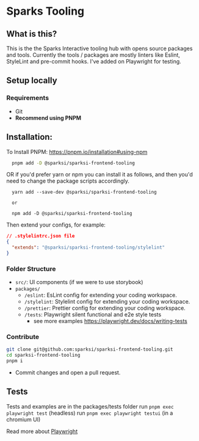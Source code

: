 # Sparks Tooling

## What is this?

This is the the Sparks Interactive tooling hub with opens source packages and tools.
Currently the tools / packages are mostly linters like Eslint, StyleLint and pre-commit hooks. I've added on Playwright for testing.

## Setup locally

### Requirements

- Git
- **Recommend using PNPM**

## Installation:

To Install PNPM: https://pnpm.io/installation#using-npm

```sh
  pnpm add -D @sparksi/sparksi-frontend-tooling
```

  OR if you'd prefer yarn or npm you can install it as follows, and then you'd need to change the package scripts accordingly.

```
  yarn add --save-dev @sparksi/sparksi-frontend-tooling

  or

  npm add -D @sparksi/sparksi-frontend-tooling

```

Then extend your configs, for example:

```json
// .stylelintrc.json file
{
  "extends": "@sparksi/sparksi-frontend-tooling/stylelint"
}
```

### Folder Structure
- `src/`: UI components (if we were to use storybook)
- `packages/`
  - `/eslint`: EsLint config for extending your coding workspace.
  - `/stylelint`: Stylelint config for extending your coding workspace.
  - `/prettier`: Prettier config for extending your coding workspace.
  - `/tests`: Playwright silent functional and e2e style tests
    - see more examples https://playwright.dev/docs/writing-tests

### Contribute

```sh
git clone git@github.com:sparksi/sparksi-frontend-tooling.git
cd sparksi-frontend-tooling
pnpm i
```
- Commit changes and open a pull request.


## Tests
Tests and examples are in the packages/tests folder
run `pnpm exec playwright test` (headless)
run `pnpm exec playwright testui` (in a chromium UI)

Read more about [Playwright](https://playwright.dev/)
